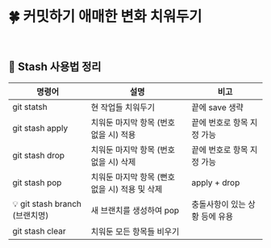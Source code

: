 # 🍀 커밋하기 애매한 변화 치워두기

<br>

## 🧸 **Stash** 사용법 정리

| 명령어                         | 설명                                           | 비고                           |
| ------------------------------ | ---------------------------------------------- | ------------------------------ |
| git statsh                     | 현 작업들 치워두기                             | 끝에 save 생략                 |
| git stash apply                | 치워둔 마지막 항목 (번호 없을 시) 적용         | 끝에 번호로 항목 지정 가능     |
| git stash drop                 | 치워둔 마지막 항목 (번호 없을 시) 삭제         | 끝에 번호로 항목 지정 가능     |
| git stash pop                  | 치워둔 마지막 항목 (뻔호 없을 시) 적용 및 삭제 | apply + drop                   |
| 💡 git stash branch (브랜치명) | 새 브랜치를 생성하여 pop                       | 충돌사항이 있는 상황 등에 유용 |
| git stash clear                | 치워둔 모든 항목들 비우기                      |                                |
